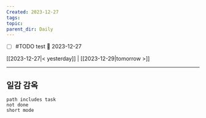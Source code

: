 ```yaml
---
Created: 2023-12-27
tags: 
topic: 
parent_dir: Daily
---
```


- [ ] #TODO test 🛫 2023-12-27
  
[[2023-12-27|< yesterday]] | [[2023-12-29|tomorrow >]]  
  
---  
## 일감 감옥  
```tasks  
path includes task  
not done  
short mode  
```